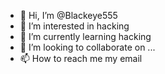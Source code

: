 - 👋 Hi, I’m @Blackeye555
- 👀 I’m interested in hacking
- 🌱 I’m currently learning hacking
- 💞️ I’m looking to collaborate on ...
- 📫 How to reach me my email

<!---
Blackeye555/Blackeye555 is a ✨ special ✨ repository because its `README.md` (this file) appears on your GitHub profile.
You can click the Preview link to take a look at your changes.
--->
